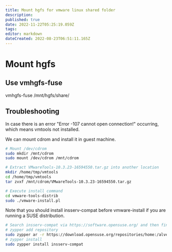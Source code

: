 ```yaml
---
title: Mount hgfs for vmware linux shared folder
description: 
published: true
date: 2022-11-22T05:25:19.059Z
tags: 
editor: markdown
dateCreated: 2022-08-23T06:51:11.165Z
---
```


# Mount hgfs

## Use vmhgfs-fuse
vmhgfs-fuse /mnt/hgfs/share/

## Troubleshooting

In case there is an error "Error -107 cannot open connection!" occurring, which means vmtools not installed.

We can mount cdrom and install it in guest machine.

```bash
# Mount /dev/cdrom
sudo mkdir /mnt/cdrom
sudo mount /dev/cdrom /mnt/cdrom
```

```bash
# Extract VMwareTools-10.3.23-16594550.tar.gz into another location
mkdir /home/tmp/vmtools
cd /home/tmp/vmtools
tar zvxf /mnt/cdrom/VMwareTools-10.3.23-16594550.tar.gz
```

```bash
# Execute install command
cd vmware-tools-distrib
sudo ./vmware-install.pl
```

Note that you should install insserv-compat before vmware-install if you are running a SUSE distribution.
```bash
# Search insserv-compat via https://software.opensuse.org/ and then find the repository
# zypper add repository
sudo zypper ar -r https://download.opensuse.org/repositories/home:/alveus:/depository/openSUSE_Tumbleweed/home:alveus:depository.repo
# zypper install
sudo zypper install insserv-compat
```

